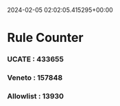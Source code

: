 2024-02-05 02:02:05.415295+00:00
# Rule Counter 
 ### UCATE : 433655

 ### Veneto : 157848

 ### Allowlist : 13930
